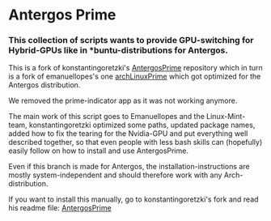 # Antergos Prime

### This collection of scripts wants to provide GPU-switching for Hybrid-GPUs like in \*buntu-distributions for Antergos.

This is a fork of konstantingoretzki's [AntergosPrime](https://github.com/konstantingoretzki/AntergosPrime) repository which in turn is a fork of emanuellopes's one [archLinuxPrime](https://github.com/emanuellopes/archLinuxPrime) which got optimized for the Antergos distribution.

We removed the prime-indicator app as it was not working anymore.

The main work of this script goes to Emanuellopes and the Linux-Mint-team, konstantingoretzki optimized some paths, updated package names, added how to fix the tearing for the Nvidia-GPU and put everything well described together, so that even people with less bash skills can (hopefully) easily follow on how to install and use AntergosPrime.

Even if this branch is made for Antergos, the installation-instructions are mostly system-independent and should therefore work with any Arch-distribution.

If you want to install this manually, go to konstantingoretzki's fork and read his readme file: [AntergosPrime](https://github.com/konstantingoretzki/AntergosPrime)
